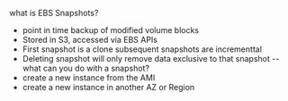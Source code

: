 what is EBS Snapshots?
- point in time backup of modified volume blocks
- Stored in S3, accessed via EBS APIs
- First snapshot is a clone subsequent snapshots are incrementtal
- Deleting snapshot will only remove data exclusive to that snapshot
-- what can you do with a snapshot?
- create a new instance from the AMI
- create a new instance in another AZ or Region
